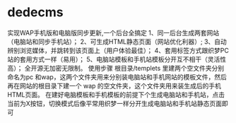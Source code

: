 # dedecms
实现WAP手机版和电脑版同步更新,一个后台全搞定
1、同一后台生成两套网站（电脑站和同步手机站）；
2、可生成HTML静态页面（网站优化利器）;
3、自动辨别浏览媒体，并跳转到该页面上（用户体验最佳）；
4、套用标签方式跟织梦PC站的套用方式一样（易用）；
5、电脑站模板和手机站模板分开互不相干（灵活性高）；
全开源无加密无限制。
使用步骤
根目录/templets 里建两个空文件夹分别命名为pc 和wap，这两个文件夹用来分别装电脑站和手机网站的模板文件，然后再在网站的根目录下建一个 wap 的空文件夹，这个文件夹用来装生成后的手机HTML页面。
在建好电脑模板和手机模板的前提下个生成电脑站和手机站，点击当前为X按钮，切换模式后像平常用织梦一样分开生成电脑站和手机站静态页面即可
